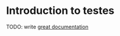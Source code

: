 # Introduction to testes

TODO: write [great documentation](http://jacobian.org/writing/what-to-write/)
